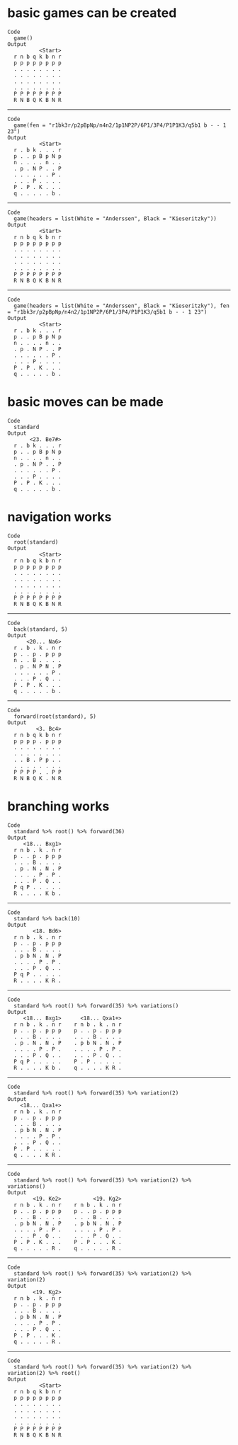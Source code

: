 # basic games can be created

    Code
      game()
    Output
              <Start>
      r n b q k b n r
      p p p p p p p p
      . . . . . . . .
      . . . . . . . .
      . . . . . . . .
      . . . . . . . .
      P P P P P P P P
      R N B Q K B N R

---

    Code
      game(fen = "r1bk3r/p2pBpNp/n4n2/1p1NP2P/6P1/3P4/P1P1K3/q5b1 b - - 1 23")
    Output
              <Start>
      r . b k . . . r
      p . . p B p N p
      n . . . . n . .
      . p . N P . . P
      . . . . . . P .
      . . . P . . . .
      P . P . K . . .
      q . . . . . b .

---

    Code
      game(headers = list(White = "Anderssen", Black = "Kieseritzky"))
    Output
              <Start>
      r n b q k b n r
      p p p p p p p p
      . . . . . . . .
      . . . . . . . .
      . . . . . . . .
      . . . . . . . .
      P P P P P P P P
      R N B Q K B N R

---

    Code
      game(headers = list(White = "Anderssen", Black = "Kieseritzky"), fen = "r1bk3r/p2pBpNp/n4n2/1p1NP2P/6P1/3P4/P1P1K3/q5b1 b - - 1 23")
    Output
              <Start>
      r . b k . . . r
      p . . p B p N p
      n . . . . n . .
      . p . N P . . P
      . . . . . . P .
      . . . P . . . .
      P . P . K . . .
      q . . . . . b .

# basic moves can be made

    Code
      standard
    Output
           <23. Be7#>
      r . b k . . . r
      p . . p B p N p
      n . . . . n . .
      . p . N P . . P
      . . . . . . P .
      . . . P . . . .
      P . P . K . . .
      q . . . . . b .

# navigation works

    Code
      root(standard)
    Output
              <Start>
      r n b q k b n r
      p p p p p p p p
      . . . . . . . .
      . . . . . . . .
      . . . . . . . .
      . . . . . . . .
      P P P P P P P P
      R N B Q K B N R

---

    Code
      back(standard, 5)
    Output
          <20... Na6>
      r . b . k . n r
      p . . p . p p p
      n . . B . . . .
      . p . N P N . P
      . . . . . . P .
      . . . P . Q . .
      P . P . K . . .
      q . . . . . b .

---

    Code
      forward(root(standard), 5)
    Output
             <3. Bc4>
      r n b q k b n r
      p p p p . p p p
      . . . . . . . .
      . . . . . . . .
      . . B . P p . .
      . . . . . . . .
      P P P P . . P P
      R N B Q K . N R

# branching works

    Code
      standard %>% root() %>% forward(36)
    Output
         <18... Bxg1>
      r n b . k . n r
      p . . p . p p p
      . . . B . . . .
      . p . N . N . P
      . . . . P . P .
      . . . P . Q . .
      P q P . . . . .
      R . . . . K b .

---

    Code
      standard %>% back(10)
    Output
            <18. Bd6>
      r n b . k . n r
      p . . p . p p p
      . . . B . . . .
      . p b N . N . P
      . . . . P . P .
      . . . P . Q . .
      P q P . . . . .
      R . . . . K R .

---

    Code
      standard %>% root() %>% forward(35) %>% variations()
    Output
         <18... Bxg1>      <18... Qxa1+>
      r n b . k . n r    r n b . k . n r
      p . . p . p p p    p . . p . p p p
      . . . B . . . .    . . . B . . . .
      . p . N . N . P    . p b N . N . P
      . . . . P . P .    . . . . P . P .
      . . . P . Q . .    . . . P . Q . .
      P q P . . . . .    P . P . . . . .
      R . . . . K b .    q . . . . K R .

---

    Code
      standard %>% root() %>% forward(35) %>% variation(2)
    Output
        <18... Qxa1+>
      r n b . k . n r
      p . . p . p p p
      . . . B . . . .
      . p b N . N . P
      . . . . P . P .
      . . . P . Q . .
      P . P . . . . .
      q . . . . K R .

---

    Code
      standard %>% root() %>% forward(35) %>% variation(2) %>% variations()
    Output
            <19. Ke2>          <19. Kg2>
      r n b . k . n r    r n b . k . n r
      p . . p . p p p    p . . p . p p p
      . . . B . . . .    . . . B . . . .
      . p b N . N . P    . p b N . N . P
      . . . . P . P .    . . . . P . P .
      . . . P . Q . .    . . . P . Q . .
      P . P . K . . .    P . P . . . K .
      q . . . . . R .    q . . . . . R .

---

    Code
      standard %>% root() %>% forward(35) %>% variation(2) %>% variation(2)
    Output
            <19. Kg2>
      r n b . k . n r
      p . . p . p p p
      . . . B . . . .
      . p b N . N . P
      . . . . P . P .
      . . . P . Q . .
      P . P . . . K .
      q . . . . . R .

---

    Code
      standard %>% root() %>% forward(35) %>% variation(2) %>% variation(2) %>% root()
    Output
              <Start>
      r n b q k b n r
      p p p p p p p p
      . . . . . . . .
      . . . . . . . .
      . . . . . . . .
      . . . . . . . .
      P P P P P P P P
      R N B Q K B N R

